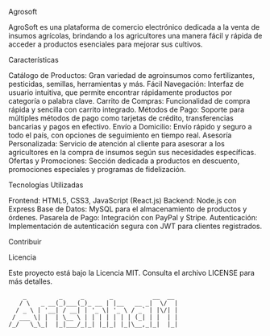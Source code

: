 Agrosoft

AgroSoft es una plataforma de comercio electrónico dedicada a la venta de insumos agrícolas, brindando a los agricultores una manera fácil y rápida de acceder a productos esenciales para mejorar sus cultivos.

Características

Catálogo de Productos: Gran variedad de agroinsumos como fertilizantes, pesticidas, semillas, herramientas y más.
Fácil Navegación: Interfaz de usuario intuitiva, que permite encontrar rápidamente productos por categoría o palabra clave.
Carrito de Compras: Funcionalidad de compra rápida y sencilla con carrito integrado.
Métodos de Pago: Soporte para múltiples métodos de pago como tarjetas de crédito, transferencias bancarias y pagos en efectivo.
Envío a Domicilio: Envío rápido y seguro a todo el país, con opciones de seguimiento en tiempo real.
Asesoría Personalizada: Servicio de atención al cliente para asesorar a los agricultores en la compra de insumos según sus necesidades específicas.
Ofertas y Promociones: Sección dedicada a productos en descuento, promociones especiales y programas de fidelización.

Tecnologías Utilizadas

Frontend: HTML5, CSS3, JavaScript (React.js)
Backend: Node.js con Express
Base de Datos: MySQL para el almacenamiento de productos y órdenes.
Pasarela de Pago: Integración con PayPal y Stripe.
Autenticación: Implementación de autenticación segura con JWT para clientes registrados.

Contribuir

Licencia

Este proyecto está bajo la Licencia MIT. Consulta el archivo LICENSE para más detalles.
    
        _         _     _       _           __  __ 
       / \   _ __(_)___(_)_ __ | |__   __ _|  \/  |
      / _ \ | '__| / __| | '_ \| '_ \ / _` | |\/| |
     / ___ \| |  | \__ \ | | | | | | | (_| | |  | |
    /_/   \_\_|  |_|___/_|_| |_|_| |_|\__,_|_|  |_|
